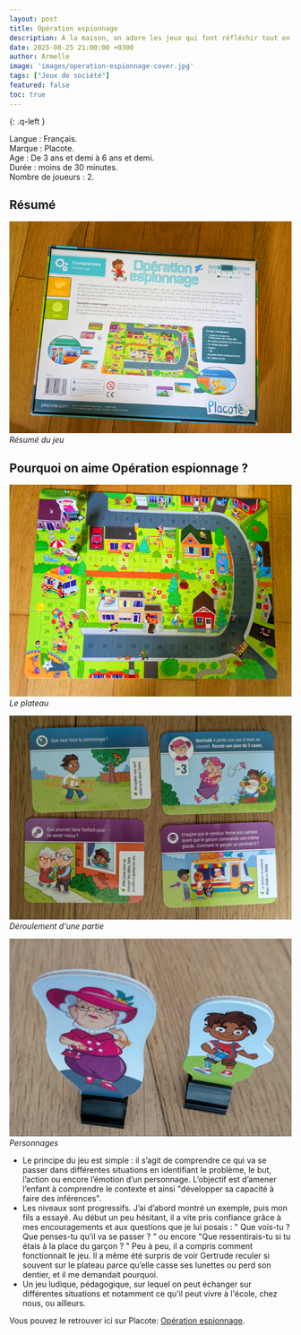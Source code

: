 ```yaml
---
layout: post
title: Opération espionnage
description: À la maison, on adore les jeux qui font réfléchir tout en s’amusant… Celui-ci permet d'apprendre à deviner ce qui peut se passer dans une situation
date: 2025-08-25 21:00:00 +0300
author: Armelle
image: 'images/operation-espionnage-cover.jpg'
tags: ["Jeux de société"]
featured: false
toc: true
---
```


{: .q-left }

Langue : Français.           
Marque : Placote.      
Age : De 3 ans et demi à 6 ans et demi.        
Durée : moins de 30 minutes.    
Nombre de joueurs : 2. 

## Résumé

![Résumé du jeu](images/operation-espionnage-resume.jpg)
*Résumé du jeu*

## Pourquoi on aime Opération espionnage ? 

![Le plateau](images/operation-espionnage-plateau.jpg)
*Le plateau*

![Déroulement d'une partie](images/operation-espionnage-questions.jpg)
*Déroulement d'une partie*

![Personnages](images/operation-espionnage-personnages.jpg)
*Personnages*

- Le principe du jeu est simple : il s’agit de comprendre ce qui va se passer dans différentes situations en identifiant le problème, le but, l’action ou encore l’émotion d’un personnage. L’objectif est d’amener l’enfant à comprendre le contexte et ainsi "développer sa capacité à faire des inférences".
- Les niveaux sont progressifs. J’ai d’abord montré un exemple, puis mon fils a essayé. Au début un peu hésitant, il a vite pris confiance grâce à mes encouragements et aux  questions que je lui posais : " Que vois-tu ? Que penses-tu qu’il va se passer ? " ou encore "Que ressentirais-tu si tu étais à la place du garçon ? " Peu à peu, il a compris comment fonctionnait le jeu. Il a même été surpris de voir Gertrude reculer si souvent sur le plateau parce qu’elle casse ses lunettes ou perd son dentier, et il me demandait pourquoi.
- Un jeu ludique, pédagogique, sur lequel on peut échanger sur différentes situations et notamment ce qu'il peut vivre à l'école, chez nous, ou ailleurs.

Vous pouvez le retrouver ici sur Placote: [Opération espionnage](https://placote.fr/products/operation-espionnage?_pos=1&_psq=operation-e&_ss=e&_v=1.0). 




 
